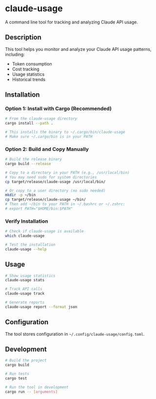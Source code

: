 # claude-usage

A command line tool for tracking and analyzing Claude API usage.

## Description

This tool helps you monitor and analyze your Claude API usage patterns, including:
- Token consumption
- Cost tracking
- Usage statistics
- Historical trends

## Installation

### Option 1: Install with Cargo (Recommended)

```bash
# From the claude-usage directory
cargo install --path .

# This installs the binary to ~/.cargo/bin/claude-usage
# Make sure ~/.cargo/bin is in your PATH
```

### Option 2: Build and Copy Manually

```bash
# Build the release binary
cargo build --release

# Copy to a directory in your PATH (e.g., /usr/local/bin)
# You may need sudo for system directories
cp target/release/claude-usage /usr/local/bin/

# Or copy to a user directory (no sudo needed)
mkdir -p ~/bin
cp target/release/claude-usage ~/bin/
# Then add ~/bin to your PATH in ~/.bashrc or ~/.zshrc:
# export PATH="$HOME/bin:$PATH"
```

### Verify Installation

```bash
# Check if claude-usage is available
which claude-usage

# Test the installation
claude-usage --help
```

## Usage

```bash
# Show usage statistics
claude-usage stats

# Track API calls
claude-usage track

# Generate reports
claude-usage report --format json
```

## Configuration

The tool stores configuration in `~/.config/claude-usage/config.toml`.

## Development

```bash
# Build the project
cargo build

# Run tests
cargo test

# Run the tool in development
cargo run -- [arguments]
```